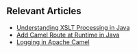 ## Relevant Articles
- [Understanding XSLT Processing in Java](https://www.baeldung.com/java-extensible-stylesheet-language-transformations)
- [Add Camel Route at Runtime in Java](https://www.baeldung.com/java-camel-dynamic-route)
- [Logging in Apache Camel](https://www.baeldung.com/java-apache-camel-logging)
